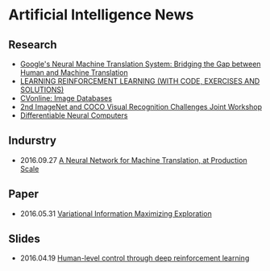 # Artificial Intelligence News

## Research
* [Google's Neural Machine Translation System: Bridging the Gap between Human and Machine Translation](https://arxiv.org/abs/1609.08144)
* [LEARNING REINFORCEMENT LEARNING (WITH CODE, EXERCISES AND SOLUTIONS)](http://www.wildml.com/2016/10/learning-reinforcement-learning/?from=timeline&isappinstalled=0)
* [CVonline: Image Databases](http://homepages.inf.ed.ac.uk/rbf/CVonline/Imagedbase.htm)
* [2nd ImageNet and COCO Visual Recognition Challenges Joint Workshop](http://image-net.org/challenges/ilsvrc+coco2016)
* [Differentiable Neural Computers](https://deepmind.com/blog/differentiable-neural-computers/)

## Indurstry
* 2016.09.27 [A Neural Network for Machine Translation, at Production Scale](https://research.googleblog.com/2016/09/a-neural-network-for-machine.html)

## Paper
* 2016.05.31 [Variational Information Maximizing Exploration](https://arxiv.org/abs/1605.09674)

## Slides
* 2016.04.19 [Human-level control through deep reinforcement learning](http://ir.hit.edu.cn/~jguo/docs/notes/dqn-atari.pdf)

